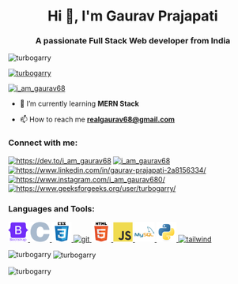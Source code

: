 <h1 align="center">Hi 👋, I'm Gaurav Prajapati</h1>
<h3 align="center">A passionate Full Stack Web developer from India</h3>
<!-- [![trophy](https://github-profile-trophy.vercel.app/?username=TurboGarry)](https://github.com/ryo-ma/github-profile-trophy) -->
<p align="left"> <img src="https://komarev.com/ghpvc/?username=turbogarry&label=Profile%20views&color=0e75b6&style=flat" alt="turbogarry" /> </p>

<p align="left"> <a href="https://github.com/ryo-ma/github-profile-trophy"><img src="https://github-profile-trophy.vercel.app/?username=turbogarry" alt="turbogarry" /></a> </p>

<p align="left"> <a href="https://twitter.com/i_am_gaurav68" target="blank"><img src="https://img.shields.io/twitter/follow/i_am_gaurav68?logo=twitter&style=for-the-badge" alt="i_am_gaurav68" /></a> </p>

- 🌱 I’m currently learning **MERN Stack**

- 📫 How to reach me **realgaurav68@gmail.com**

<h3 align="left">Connect with me:</h3>
<p align="left">
<a href="https://dev.to/https://dev.to/i_am_gaurav68" target="blank"><img align="center" src="https://raw.githubusercontent.com/rahuldkjain/github-profile-readme-generator/master/src/images/icons/Social/devto.svg" alt="https://dev.to/i_am_gaurav68" height="30" width="40" /></a>
<a href="https://twitter.com/i_am_gaurav68" target="blank"><img align="center" src="https://raw.githubusercontent.com/rahuldkjain/github-profile-readme-generator/master/src/images/icons/Social/twitter.svg" alt="i_am_gaurav68" height="30" width="40" /></a>
<a href="https://linkedin.com/in/https://www.linkedin.com/in/gaurav-prajapati-2a8156334/" target="blank"><img align="center" src="https://raw.githubusercontent.com/rahuldkjain/github-profile-readme-generator/master/src/images/icons/Social/linked-in-alt.svg" alt="https://www.linkedin.com/in/gaurav-prajapati-2a8156334/" height="30" width="40" /></a>
<a href="https://instagram.com/https://www.instagram.com/i_am_gaurav680/" target="blank"><img align="center" src="https://raw.githubusercontent.com/rahuldkjain/github-profile-readme-generator/master/src/images/icons/Social/instagram.svg" alt="https://www.instagram.com/i_am_gaurav680/" height="30" width="40" /></a>
<a href="https://auth.geeksforgeeks.org/user/https://www.geeksforgeeks.org/user/turbogarry/" target="blank"><img align="center" src="https://raw.githubusercontent.com/rahuldkjain/github-profile-readme-generator/master/src/images/icons/Social/geeks-for-geeks.svg" alt="https://www.geeksforgeeks.org/user/turbogarry/" height="30" width="40" /></a>
</p>

<h3 align="left">Languages and Tools:</h3>
<p align="left"> <a href="https://getbootstrap.com" target="_blank" rel="noreferrer"> <img src="https://raw.githubusercontent.com/devicons/devicon/master/icons/bootstrap/bootstrap-plain-wordmark.svg" alt="bootstrap" width="40" height="40"/> </a> <a href="https://www.cprogramming.com/" target="_blank" rel="noreferrer"> <img src="https://raw.githubusercontent.com/devicons/devicon/master/icons/c/c-original.svg" alt="c" width="40" height="40"/> </a> <a href="https://www.w3schools.com/css/" target="_blank" rel="noreferrer"> <img src="https://raw.githubusercontent.com/devicons/devicon/master/icons/css3/css3-original-wordmark.svg" alt="css3" width="40" height="40"/> </a> <a href="https://git-scm.com/" target="_blank" rel="noreferrer"> <img src="https://www.vectorlogo.zone/logos/git-scm/git-scm-icon.svg" alt="git" width="40" height="40"/> </a> <a href="https://www.w3.org/html/" target="_blank" rel="noreferrer"> <img src="https://raw.githubusercontent.com/devicons/devicon/master/icons/html5/html5-original-wordmark.svg" alt="html5" width="40" height="40"/> </a> <a href="https://developer.mozilla.org/en-US/docs/Web/JavaScript" target="_blank" rel="noreferrer"> <img src="https://raw.githubusercontent.com/devicons/devicon/master/icons/javascript/javascript-original.svg" alt="javascript" width="40" height="40"/> </a> <a href="https://www.mysql.com/" target="_blank" rel="noreferrer"> <img src="https://raw.githubusercontent.com/devicons/devicon/master/icons/mysql/mysql-original-wordmark.svg" alt="mysql" width="40" height="40"/> </a> <a href="https://www.python.org" target="_blank" rel="noreferrer"> <img src="https://raw.githubusercontent.com/devicons/devicon/master/icons/python/python-original.svg" alt="python" width="40" height="40"/> </a> <a href="https://tailwindcss.com/" target="_blank" rel="noreferrer"> <img src="https://www.vectorlogo.zone/logos/tailwindcss/tailwindcss-icon.svg" alt="tailwind" width="40" height="40"/> </a> </p>

<p><img align="left" src="https://github-readme-stats.vercel.app/api/top-langs?username=turbogarry&show_icons=true&locale=en&layout=compact" alt="turbogarry" /></p>

<p>&nbsp;<img align="center" src="https://github-readme-stats.vercel.app/api?username=turbogarry&show_icons=true&locale=en" alt="turbogarry" /></p>

<p><img align="center" src="https://github-readme-streak-stats.herokuapp.com/?user=turbogarry&" alt="turbogarry" /></p>
